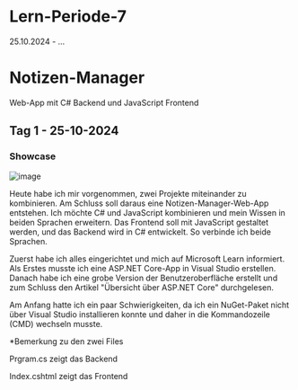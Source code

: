 # Lern-Periode-7

25.10.2024 - ...

# Notizen-Manager
Web-App mit C# Backend und JavaScript Frontend

## Tag 1 - 25-10-2024


### Showcase
![image](https://github.com/user-attachments/assets/0f6c352d-e84c-4b1d-a60a-d1d25cc8b78e)

Heute habe ich mir vorgenommen, zwei Projekte miteinander zu kombinieren. Am Schluss soll daraus eine Notizen-Manager-Web-App entstehen. Ich möchte C# und JavaScript kombinieren und mein Wissen in beiden Sprachen erweitern. Das Frontend soll mit JavaScript gestaltet werden, und das Backend wird in C# entwickelt. So verbinde ich beide Sprachen.

Zuerst habe ich alles eingerichtet und mich auf Microsoft Learn informiert. Als Erstes musste ich eine ASP.NET Core-App in Visual Studio erstellen. Danach habe ich eine grobe Version der Benutzeroberfläche erstellt und zum Schluss den Artikel "Übersicht über ASP.NET Core" durchgelesen.

Am Anfang hatte ich ein paar Schwierigkeiten, da ich ein NuGet-Paket nicht über Visual Studio installieren konnte und daher in die Kommandozeile (CMD) wechseln musste.



*Bemerkung zu den zwei Files

Prgram.cs zeigt das Backend

Index.cshtml zeigt das Frontend
